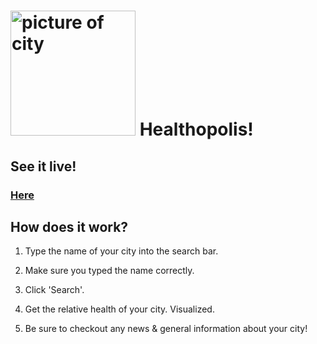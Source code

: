 # <img src="https://github.com/zempo/Healthopolis/blob/master/docs/media/City.svg" alt="picture of city" height="200"/> Healthopolis!

## See it live!

### [Here](https://zempo.github.io/portfolio/)

## How does it work?

1. Type the name of your city into the search bar.

2. Make sure you typed the name correctly.

3. Click 'Search'.

4. Get the relative health of your city. Visualized.

5. Be sure to checkout any news & general information about your city! 
 